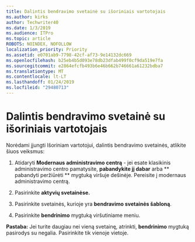 ```yaml
---
title: Dalintis bendravimo svetainė su išoriniais vartotojais
ms.author: kirks
author: Techwriter40
ms.date: 1/3/2019
ms.audience: ITPro
ms.topic: article
ROBOTS: NOINDEX, NOFOLLOW
localization_priority: Priority
ms.assetid: e0701ab9-7798-42cf-af73-9e14132dc669
ms.openlocfilehash: b25eb4b5d093e78db23dfab499f0cf9da519e7fa
ms.sourcegitcommit: e2864efcfb493b6e46b662b746661a61232bdba7
ms.translationtype: MT
ms.contentlocale: lt-LT
ms.lasthandoff: 01/24/2019
ms.locfileid: "29480713"
---
```

# <a name="share-a-communication-site-with-external-users"></a>Dalintis bendravimo svetainė su išoriniais vartotojais

Norėdami įjungti Išoriniam vartotojui, dalintis bendravimo svetainės, atlikite šiuos veiksmus: 
  
1. Atidaryti **Modernaus administravimo centrą** - jei esate klasikinis administravimo centro pamatysite, **pabandykite jį dabar** arba ** pabandyti peržiūrėti ** mygtuką viršuje dešinėje. Pereisite į modernaus administravimo centrą. 
  
2. Pasirinkite **aktyvių svetainėse.**
  
3. Pasirinkite svetainės, kurioje yra **bendravimo svetainės šabloną**. 
  
4. Pasirinkite **bendrinimo** mygtuką viršutiniame meniu. 
  
 **Pastaba:** Jei turite daugiau nei vieną svetainę, atrinkti, **bendrinimo** mygtuką pasirodys su negalia. Pasirinkite tik vienoje vietoje. 
  

